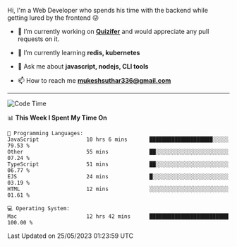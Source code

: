 Hi, I'm a Web Developer who spends his time with the backend while getting lured by the frontend 😜

- 🔭 I’m currently working on **[Quizifer](https://github.com/SutharMukesh/Quizifer/)** and would appreciate any pull requests on it.

- 🌱 I’m currently learning **redis, kubernetes**

- 💬 Ask me about **javascript, nodejs, CLI tools**

- 📫 How to reach me **mukeshsuthar336@gmail.com**

---
<!--START_SECTION:waka-->
![Code Time](http://img.shields.io/badge/Code%20Time-2%2C315%20hrs%2044%20mins-blue)

📊 **This Week I Spent My Time On** 

```text
💬 Programming Languages: 
JavaScript               10 hrs 6 mins       ████████████████████░░░░░   79.53 % 
Other                    55 mins             ██░░░░░░░░░░░░░░░░░░░░░░░   07.24 % 
TypeScript               51 mins             ██░░░░░░░░░░░░░░░░░░░░░░░   06.77 % 
EJS                      24 mins             █░░░░░░░░░░░░░░░░░░░░░░░░   03.19 % 
HTML                     12 mins             ░░░░░░░░░░░░░░░░░░░░░░░░░   01.61 % 

💻 Operating System: 
Mac                      12 hrs 42 mins      █████████████████████████   100.00 % 
```


 Last Updated on 25/05/2023 01:23:59 UTC
<!--END_SECTION:waka-->
